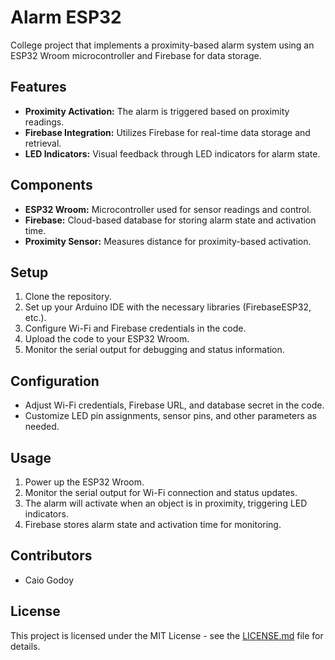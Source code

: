 # Alarm ESP32

College project that implements a proximity-based alarm system using an ESP32 Wroom microcontroller and Firebase for data storage.

## Features

- **Proximity Activation:** The alarm is triggered based on proximity readings.
- **Firebase Integration:** Utilizes Firebase for real-time data storage and retrieval.
- **LED Indicators:** Visual feedback through LED indicators for alarm state.

## Components

- **ESP32 Wroom:** Microcontroller used for sensor readings and control.
- **Firebase:** Cloud-based database for storing alarm state and activation time.
- **Proximity Sensor:** Measures distance for proximity-based activation.

## Setup

1. Clone the repository.
2. Set up your Arduino IDE with the necessary libraries (FirebaseESP32, etc.).
3. Configure Wi-Fi and Firebase credentials in the code.
4. Upload the code to your ESP32 Wroom.
5. Monitor the serial output for debugging and status information.

## Configuration

- Adjust Wi-Fi credentials, Firebase URL, and database secret in the code.
- Customize LED pin assignments, sensor pins, and other parameters as needed.

## Usage

1. Power up the ESP32 Wroom.
2. Monitor the serial output for Wi-Fi connection and status updates.
3. The alarm will activate when an object is in proximity, triggering LED indicators.
4. Firebase stores alarm state and activation time for monitoring.

## Contributors

- Caio Godoy

## License

This project is licensed under the MIT License - see the [LICENSE.md](LICENSE.md) file for details.
